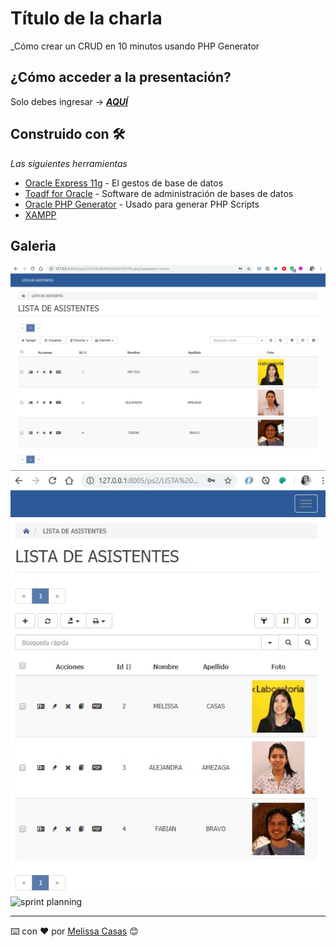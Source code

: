 # Título de la charla

_Cómo crear un CRUD en 10 minutos usando PHP Generator 

## ¿Cómo acceder a la presentación?

Solo debes ingresar →  [**_AQUÍ_**](https://docs.google.com/presentation/d/1rCYjVz1BDCGLgp7-LTFF2AMB6fvtsUawbTsLRqDcCfk/edit#slide=id.p) 


## Construido con 🛠️

_Las siguientes herramientas_

* [Oracle Express 11g](https://www.oracle.com/technetwork/es/database/express-edition/overview/index.html) - El gestos de base de datos
* [Toadf for Oracle](http://www.toadworld.com/products/toad-for-oracle) - Software de administración de bases de datos 
* [Oracle PHP Generator](https://www.sqlmaestro.com/products/oracle/phpgenerator/) - Usado para generar PHP Scripts
* [XAMPP](https://www.apachefriends.org/es/index.html) 


## Galeria
![sprint planning](v1.jpg)
![sprint planning](v2.jpg)
![sprint planning](v3.jpg)


---
⌨️ con ❤️ por [Melissa Casas](https://github.com/marimeli) 😊

